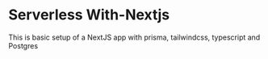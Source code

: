 # Serverless With-Nextjs

This is basic setup of a NextJS app with prisma, tailwindcss, typescript and Postgres
